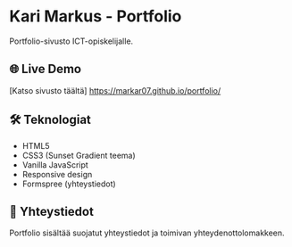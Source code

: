 # Kari Markus - Portfolio

Portfolio-sivusto ICT-opiskelijalle.

## 🌐 Live Demo
[Katso sivusto täältä] https://markar07.github.io/portfolio/

## 🛠️ Teknologiat
- HTML5
- CSS3 (Sunset Gradient teema)
- Vanilla JavaScript
- Responsive design
- Formspree (yhteystiedot)

## 📧 Yhteystiedot
Portfolio sisältää suojatut yhteystiedot ja toimivan yhteydenottolomakkeen.
